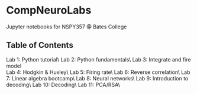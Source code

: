 # CompNeuroLabs
Jupyter notebooks for NSPY357 @ Bates College

## Table of Contents 
Lab 1: Python tutorial\ 
Lab 2: Python fundamentals\ 
Lab 3: Integrate and fire model\
Lab 4: Hodgkin & Huxley\ 
Lab 5: Firing rate\ 
Lab 6: Reverse correlation\ 
Lab 7: Linear algebra bootcamp\ 
Lab 8: Neural networks\ 
Lab 9: Introduction to decoding\ 
Lab 10: Decoding\ 
Lab 11: PCA/RSA\ 
